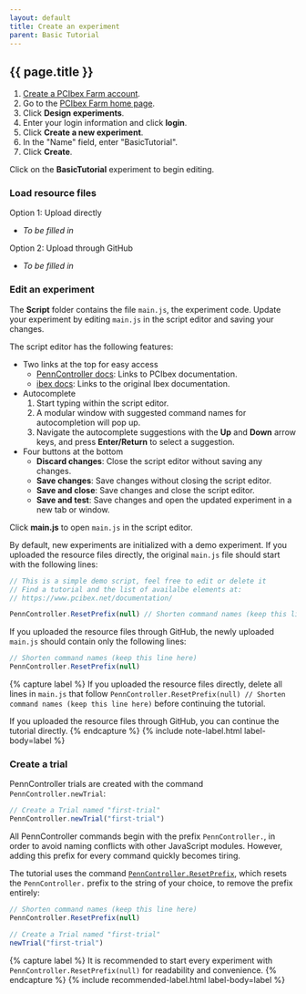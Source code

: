 ```yaml
---
layout: default
title: Create an experiment
parent: Basic Tutorial
---
```


## {{ page.title }}

1. [Create a PCIbex Farm account](#creating-account).
2. Go to the [PCIbex Farm home page](https://expt.pcibex.net/).
3. Click **Design experiments**.
4. Enter your login information and click **login**.
5. Click **Create a new experiment**.
6. In the "Name" field, enter "BasicTutorial".
7. Click **Create**.

Click on the **BasicTutorial** experiment to begin editing.

### Load resource files

Option 1: Upload directly

+ *To be filled in*

Option 2: Upload through GitHub

+ *To be filled in*

### Edit an experiment

The **Script** folder contains the file `main.js`, the experiment code. Update your experiment by editing `main.js` in the script editor and saving your changes.

The script editor has the following features:

+ Two links at the top for easy access
  + [PennController docs](https://www.pcibex.net/documentation/): Links to PCIbex documentation.
  + [ibex docs](https://github.com/addrummond/ibex/blob/master/docs/manual.md): Links to the original Ibex documentation.
+ Autocomplete 
  1. Start typing within the script editor. 
  2. A modular window with suggested command names for autocompletion will pop up.
  3. Navigate the autocomplete suggestions with the **Up** and **Down** arrow keys, and press **Enter/Return** to select a suggestion.
+ Four buttons at the bottom
  + **Discard changes**: Close the script editor without saving any changes.
  + **Save changes**: Save changes without closing the script editor.
  + **Save and close**: Save changes and close the script editor.
  + **Save and test**: Save changes and open the updated experiment in a new tab or window.

Click **main.js** to open `main.js` in the script editor. 

By default, new experiments are initialized with a demo experiment.  If you uploaded the resource files directly,  the original `main.js` file  should start with the following lines:
```javascript
// This is a simple demo script, feel free to edit or delete it
// Find a tutorial and the list of availalbe elements at:
// https://www.pcibex.net/documentation/

PennController.ResetPrefix(null) // Shorten command names (keep this line here)
```

If you uploaded the resource files through GitHub,  the newly uploaded `main.js` should contain only the following lines:
```javascript
// Shorten command names (keep this line here)
PennController.ResetPrefix(null) 
```

{% capture label %}
If you uploaded the resource files directly, delete all lines in `main.js` that follow `PennController.ResetPrefix(null) // Shorten command names (keep this line here)` before continuing the tutorial.

If you uploaded the resource files through GitHub, you can continue the tutorial directly.
{% endcapture %}
{% include note-label.html label-body=label  %}

### Create a trial

PennController trials are created with the command `PennController.newTrial`:

```javascript
// Create a Trial named "first-trial"
PennController.newTrial("first-trial")
```

All PennController commands begin with the prefix `PennController.`, in order to avoid naming conflicts with other JavaScript modules. However, adding this prefix for every command quickly becomes tiring.

The tutorial uses the command [`PennController.ResetPrefix`](./commands/global-commands/resetprefix/), which resets the `PennController.` prefix to the string of your choice, to remove the prefix entirely:
```javascript
// Shorten command names (keep this line here)
PennController.ResetPrefix(null) 

// Create a Trial named "first-trial"
newTrial("first-trial")
```

{% capture label %}
It is recommended to start every experiment with `PennController.ResetPrefix(null)`  for readability and convenience. 
{% endcapture %}
{% include recommended-label.html label-body=label  %}
